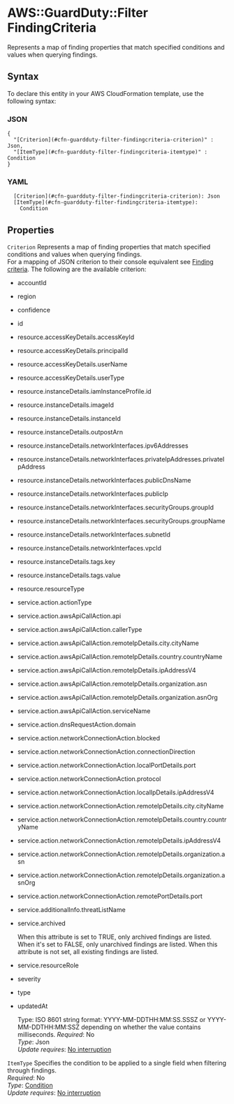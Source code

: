 # AWS::GuardDuty::Filter FindingCriteria<a name="aws-properties-guardduty-filter-findingcriteria"></a>

Represents a map of finding properties that match specified conditions and values when querying findings\.

## Syntax<a name="aws-properties-guardduty-filter-findingcriteria-syntax"></a>

To declare this entity in your AWS CloudFormation template, use the following syntax:

### JSON<a name="aws-properties-guardduty-filter-findingcriteria-syntax.json"></a>

```
{
  "[Criterion](#cfn-guardduty-filter-findingcriteria-criterion)" : Json,
  "[ItemType](#cfn-guardduty-filter-findingcriteria-itemtype)" : Condition
}
```

### YAML<a name="aws-properties-guardduty-filter-findingcriteria-syntax.yaml"></a>

```
  [Criterion](#cfn-guardduty-filter-findingcriteria-criterion): Json
  [ItemType](#cfn-guardduty-filter-findingcriteria-itemtype): 
    Condition
```

## Properties<a name="aws-properties-guardduty-filter-findingcriteria-properties"></a>

`Criterion`  <a name="cfn-guardduty-filter-findingcriteria-criterion"></a>
Represents a map of finding properties that match specified conditions and values when querying findings\.  
For a mapping of JSON criterion to their console equivalent see [Finding criteria](https://docs.aws.amazon.com/guardduty/latest/ug/guardduty_filter-findings.html#filter_criteria)\. The following are the available criterion:  
+ accountId
+ region
+ confidence
+ id
+ resource\.accessKeyDetails\.accessKeyId
+ resource\.accessKeyDetails\.principalId
+ resource\.accessKeyDetails\.userName
+ resource\.accessKeyDetails\.userType
+ resource\.instanceDetails\.iamInstanceProfile\.id
+ resource\.instanceDetails\.imageId
+ resource\.instanceDetails\.instanceId
+ resource\.instanceDetails\.outpostArn
+ resource\.instanceDetails\.networkInterfaces\.ipv6Addresses
+ resource\.instanceDetails\.networkInterfaces\.privateIpAddresses\.privateIpAddress
+ resource\.instanceDetails\.networkInterfaces\.publicDnsName
+ resource\.instanceDetails\.networkInterfaces\.publicIp
+ resource\.instanceDetails\.networkInterfaces\.securityGroups\.groupId
+ resource\.instanceDetails\.networkInterfaces\.securityGroups\.groupName
+ resource\.instanceDetails\.networkInterfaces\.subnetId
+ resource\.instanceDetails\.networkInterfaces\.vpcId
+ resource\.instanceDetails\.tags\.key
+ resource\.instanceDetails\.tags\.value
+ resource\.resourceType
+ service\.action\.actionType
+ service\.action\.awsApiCallAction\.api
+ service\.action\.awsApiCallAction\.callerType
+ service\.action\.awsApiCallAction\.remoteIpDetails\.city\.cityName
+ service\.action\.awsApiCallAction\.remoteIpDetails\.country\.countryName
+ service\.action\.awsApiCallAction\.remoteIpDetails\.ipAddressV4
+ service\.action\.awsApiCallAction\.remoteIpDetails\.organization\.asn
+ service\.action\.awsApiCallAction\.remoteIpDetails\.organization\.asnOrg
+ service\.action\.awsApiCallAction\.serviceName
+ service\.action\.dnsRequestAction\.domain
+ service\.action\.networkConnectionAction\.blocked
+ service\.action\.networkConnectionAction\.connectionDirection
+ service\.action\.networkConnectionAction\.localPortDetails\.port
+ service\.action\.networkConnectionAction\.protocol
+ service\.action\.networkConnectionAction\.localIpDetails\.ipAddressV4
+ service\.action\.networkConnectionAction\.remoteIpDetails\.city\.cityName
+ service\.action\.networkConnectionAction\.remoteIpDetails\.country\.countryName
+ service\.action\.networkConnectionAction\.remoteIpDetails\.ipAddressV4
+ service\.action\.networkConnectionAction\.remoteIpDetails\.organization\.asn
+ service\.action\.networkConnectionAction\.remoteIpDetails\.organization\.asnOrg
+ service\.action\.networkConnectionAction\.remotePortDetails\.port
+ service\.additionalInfo\.threatListName
+ service\.archived

  When this attribute is set to TRUE, only archived findings are listed\. When it's set to FALSE, only unarchived findings are listed\. When this attribute is not set, all existing findings are listed\.
+ service\.resourceRole
+ severity
+ type
+ updatedAt

  Type: ISO 8601 string format: YYYY\-MM\-DDTHH:MM:SS\.SSSZ or YYYY\-MM\-DDTHH:MM:SSZ depending on whether the value contains milliseconds\.
*Required*: No  
*Type*: Json  
*Update requires*: [No interruption](https://docs.aws.amazon.com/AWSCloudFormation/latest/UserGuide/using-cfn-updating-stacks-update-behaviors.html#update-no-interrupt)

`ItemType`  <a name="cfn-guardduty-filter-findingcriteria-itemtype"></a>
Specifies the condition to be applied to a single field when filtering through findings\.  
*Required*: No  
*Type*: [Condition](aws-properties-guardduty-filter-condition.md)  
*Update requires*: [No interruption](https://docs.aws.amazon.com/AWSCloudFormation/latest/UserGuide/using-cfn-updating-stacks-update-behaviors.html#update-no-interrupt)